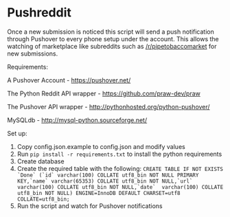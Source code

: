Pushreddit
=========

Once a new submission is noticed this script will send a push notification through Pushover
to every phone setup under the account. This allows the watching of marketplace like subreddits
such as <a href="http://www.reddit.com/r/pipetobaccomarket/">/r/pipetobaccomarket</a> for new submissions.

Requirements:

A Pushover Account - https://pushover.net/

The Python Reddit API wrapper - https://github.com/praw-dev/praw

The Pushover API wrapper - http://pythonhosted.org/python-pushover/

MySQLdb - http://mysql-python.sourceforge.net/


Set up:

1. Copy config.json.example to config.json and modify values
2. Run `pip install -r requirements.txt` to install the python requirements
3. Create database
4. Create the required table with the following:
```CREATE TABLE IF NOT EXISTS `Done` (`id` varchar(100) COLLATE utf8_bin NOT NULL PRIMARY KEY,`name` varchar(65353) COLLATE utf8_bin NOT NULL,`url` varchar(100) COLLATE utf8_bin NOT NULL,`date`  varchar(100) COLLATE utf8_bin NOT NULL) ENGINE=InnoDB DEFAULT CHARSET=utf8 COLLATE=utf8_bin;```
5. Run the script and watch for Pushover notifications
